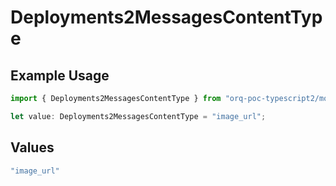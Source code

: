 # Deployments2MessagesContentType

## Example Usage

```typescript
import { Deployments2MessagesContentType } from "orq-poc-typescript2/models/components";

let value: Deployments2MessagesContentType = "image_url";
```

## Values

```typescript
"image_url"
```